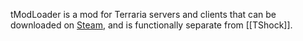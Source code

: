 tModLoader is a mod for Terraria servers and clients that can be downloaded on [Steam](https://store.steampowered.com/app/1281930/tModLoader/), and is functionally separate from [[TShock]].